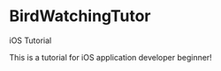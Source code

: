 BirdWatchingTutor
=================

iOS Tutorial

This is a tutorial for iOS application developer beginner!
